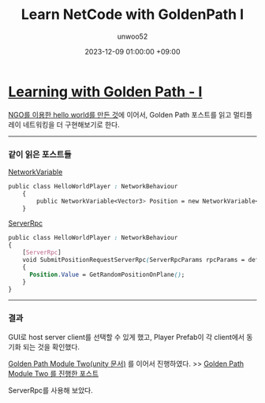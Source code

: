 ﻿---
title: Learn NetCode with GoldenPath I
author: unwoo52
date: 2023-12-09 01:00:00 +09:00
categories: [UnityMultiplayer, Multiplayer, NetCode]
tags: [UnityMultiplayer, Multiplayer, NetCode]
---

# [Learning with Golden Path - I](https://docs-multiplayer.unity3d.com/netcode/current/tutorials/goldenpath_series/gp_intro/)

[NGO를 이용한 hello world를 만든 것](https://unwoo52.github.io/posts/NetCode-Hello-World/)에 이어서, Golden Path 포스트를 읽고 멀티플레이 네트워킹을 더 구현해보기로 한다.

---

### 같이 읽은 포스트들

[NetworkVariable](https://docs-multiplayer.unity3d.com/netcode/current/basics/networkvariable/)

```css
public class HelloWorldPlayer : NetworkBehaviour
    {
        public NetworkVariable<Vector3> Position = new NetworkVariable<Vector3>();
    }
```

[ServerRpc](https://docs-multiplayer.unity3d.com/netcode/current/advanced-topics/message-system/serverrpc/)

```css
public class HelloWorldPlayer : NetworkBehaviour
{
    [ServerRpc]
    void SubmitPositionRequestServerRpc(ServerRpcParams rpcParams = default)
    {
      Position.Value = GetRandomPositionOnPlane();
    }
}
```

---

### 결과

GUI로 host server client를 선택할 수 있게 했고, Player Prefab이 각 client에서 동기화 되는 것을 확인했다.

[Golden Path Module Two(unity 문서)](https://docs-multiplayer.unity3d.com/netcode/current/tutorials/goldenpath_series/goldenpath_two/#introducing-a-server-controlled-network-variable) 를 이어서 진행하였다. >> [Golden Path Module Two
를 진행한 포스트](https://unwoo52.github.io/posts/Learn-NetCode-with-GoldenPath-II/)

ServerRpc를 사용해 보았다.
